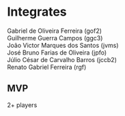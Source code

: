 # Integrates  

Gabriel de Oliveira Ferreira (gof2)  
Guilherme Guerra Campos (ggc3)  
João Victor Marques dos Santos (jvms)  
José Bruno Farias de Oliveira (jpfo)  
Júlio César de Carvalho Barros (jccb2)  
Renato Gabriel Ferreira (rgf)


## MVP  

2+ players